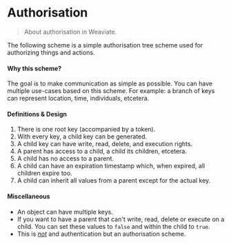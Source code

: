 # Authorisation

> About authorisation in Weaviate.

The following scheme is a simple authorisation tree scheme used for authorizing things and actions.

#### Why this scheme?

The goal is to make communication as simple as possible. You can have multiple use-cases based on this scheme. For example: a branch of keys can represent location, time, individuals, etcetera.

#### Definitions & Design

1. There is one root key (accompanied by a token).
2. With every key, a child key can be generated.
3. A child key can have write, read, delete, and execution rights.
4. A parent has access to a child, a child its children, etcetera.
5. A child has no access to a parent.
6. A child can have an expiration timestamp which, when expired, all children expire too.
7. A child can inherit all values from a parent except for the actual key.

#### Miscellaneous

- An object can have multiple keys.
- If you want to have a parent that can't write, read, delete or execute on a child. You can set these values to `false` and within the child to `true`.
- This is [_not_](https://serverfault.com/a/57082) and authentication but an authorisation scheme.